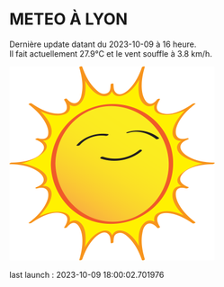 # METEO À LYON

Dernière update datant du 2023-10-09 à 16 heure.  
Il fait actuellement 27.9°C et le vent souffle à 3.8 km/h.      

![](./.github/sun.png)

last launch : 2023-10-09 18:00:02.701976
